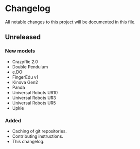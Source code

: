 # Changelog

All notable changes to this project will be documented in this file.

## Unreleased

### New models

- Crazyflie 2.0
- Double Pendulum
- e.DO
- FingerEdu v1
- Kinova Gen2
- Panda
- Universal Robots UR10
- Universal Robots UR3
- Universal Robots UR5
- Upkie

### Added

- Caching of git repositories.
- Contributing instructions.
- This changelog.
